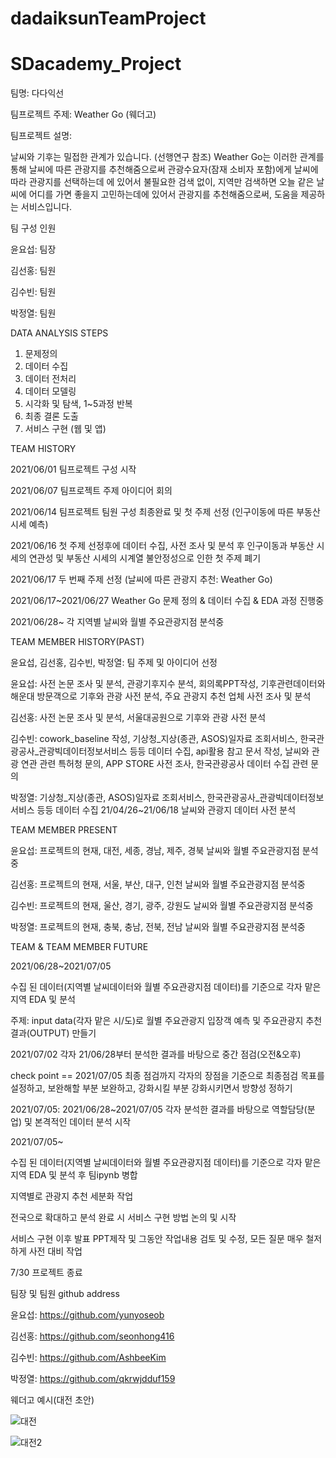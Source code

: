 # dadaiksunTeamProject

# SDacademy_Project

팀명: 다다익선

팀프로젝트 주제: Weather Go (웨더고)

팀프로젝트 설명:

날씨와 기후는 밀접한 관계가 있습니다. (선행연구 참조)
Weather Go는 이러한 관계를 통해 날씨에 따른 관광지를 추천해줌으로써
관광수요자(잠재 소비자 포함)에게 날씨에 따라 관광지를 선택하는데 에 있어서
불필요한 검색 없이, 지역만 검색하면 오늘 같은 날씨에
어디를 가면 좋을지 고민하는데에 있어서 관광지를 추천해줌으로써,
도움을 제공하는 서비스입니다.

팀 구성 인원

윤요섭: 팀장

김선홍: 팀원

김수빈: 팀원

박정열: 팀원


DATA ANALYSIS STEPS
1) 문제정의
2) 데이터 수집
3) 데이터 전처리
4) 데이터 모델링
5) 시각화 및 탐색, 1~5과정 반복
6) 최종 결론 도출
7) 서비스 구현 (웹 및 앱)


TEAM HISTORY

2021/06/01 팀프로젝트 구성 시작

2021/06/07 팀프로젝트 주제 아이디어 회의

2021/06/14 팀프로젝트 팀원 구성 최종완료 및 첫 주제 선정 (인구이동에 따른 부동산 시세 예측)

2021/06/16 첫 주제 선정후에 데이터 수집, 사전 조사 및 분석 후 인구이동과 부동산 시세의 연관성 및 부동산 시세의 시계열 불안정성으로 인한
첫 주제 폐기 

2021/06/17 두 번째 주제 선정 (날씨에 따른 관광지 추천: Weather Go)

2021/06/17~2021/06/27 Weather Go 문제 정의 & 데이터 수집 & EDA 과정 진행중

2021/06/28~ 각 지역별 날씨와 월별 주요관광지점 분석중


TEAM MEMBER HISTORY(PAST)

윤요섭, 김선홍, 김수빈, 박정열: 팀 주제 및 아이디어 선정

윤요섭: 사전 논문 조사 및 분석, 관광기후지수 분석, 회의록PPT작성, 기후관련데이터와 해운대 방문객으로 기후와 관광 사전 분석, 주요 관광지 추천 업체 사전 조사 및 분석

김선홍: 사전 논문 조사 및 분석, 서울대공원으로 기후와 관광 사전 분석

김수빈: cowork_baseline 작성, 기상청_지상(종관, ASOS)일자료 조회서비스, 한국관광공사_관광빅데이터정보서비스 등등 데이터 수집, api활용 참고 문서 작성, 날씨와 관광 연관 관련 특허청 문의, APP STORE 사전 조사, 한국관광공사 데이터 수집 관련 문의

박정열:  기상청_지상(종관, ASOS)일자료 조회서비스, 한국관광공사_관광빅데이터정보서비스 등등 데이터 수집 21/04/26~21/06/18 날씨와 관광지 데이터 사전 분석


TEAM MEMBER PRESENT

윤요섭: 프로젝트의 현재, 대전, 세종, 경남, 제주, 경북 날씨와 월별 주요관광지점 분석중

김선홍: 프로젝트의 현재, 서울, 부산, 대구, 인천 날씨와 월별 주요관광지점 분석중

김수빈: 프로젝트의 현재, 울산, 경기, 광주, 강원도 날씨와 월별 주요관광지점 분석중

박정열: 프로젝트의 현재, 충북, 충남, 전북, 전남 날씨와 월별 주요관광지점 분석중

TEAM & TEAM MEMBER FUTURE

2021/06/28~2021/07/05

수집 된 데이터(지역별 날씨데이터와 월별 주요관광지점 데이터)를 기준으로 각자 맡은 지역 EDA 및 분석

주제: input data(각자 맡은 시/도)로 월별 주요관광지 입장객 예측 및 주요관광지 추천 결과(OUTPUT) 만들기

2021/07/02 각자 21/06/28부터 분석한 결과를 바탕으로 중간 점검(오전&오후)

check point == 2021/07/05 최종 점검까지 각자의 장점을 기준으로 최종점검 목표를 설정하고, 보완해할 부분
보완하고, 강화시킬 부분 강화시키면서 방향성 정하기

2021/07/05: 2021/06/28~2021/07/05 각자 분석한 결과를 바탕으로 역할담당(분업) 및 본격적인 데이터 분석 시작

2021/07/05~ 

수집 된 데이터(지역별 날씨데이터와 월별 주요관광지점 데이터)를 기준으로 각자 맡은 지역 EDA 및 분석 후 팀ipynb 병합

지역별로 관광지 추천 세분화 작업

전국으로 확대하고 분석 완료 시 서비스 구현 방법 논의 및 시작

서비스 구현 이후 발표 PPT제작 및 그동안 작업내용 검토 및 수정, 모든 질문 매우 철저하게 사전 대비 작업

7/30 프로젝트 종료


팀장 및 팀원 github address

윤요섭: https://github.com/yunyoseob

김선홍: https://github.com/seonhong416

김수빈: https://github.com/AshbeeKim

박정열: https://github.com/qkrwjdduf159



웨더고 예시(대전 초안)

![대전](https://user-images.githubusercontent.com/81727895/124153612-92264880-dacf-11eb-8eff-564b467c4f9e.PNG)



![대전2](https://user-images.githubusercontent.com/81727895/124153026-01e80380-dacf-11eb-86af-d17e2fd56ad8.PNG)




